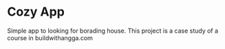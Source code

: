 # Cozy App

Simple app to looking for borading house.
This project is a case study of a course in buildwithangga.com
